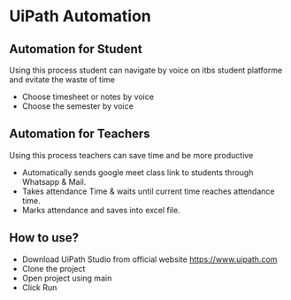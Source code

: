# UiPath Automation
## Automation for Student 

Using this process student can navigate by voice on itbs student platforme and evitate the waste of time

+ Choose timesheet or notes by voice 
+ Choose the semester by voice

## Automation for Teachers

Using this process teachers can save time and be more productive

+ Automatically sends google meet class link to students through Whatsapp & Mail.
+ Takes attendance Time & waits until current time reaches attendance time.
+ Marks attendance and saves into excel file.

## How to use?
+ Download UiPath Studio from official website https://www.uipath.com
+ Clone the project
+ Open project using main
+ Click Run


